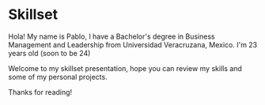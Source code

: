 # Skillset
Hola! My name is Pablo, I have a Bachelor's degree in Business Management and Leadership from Universidad Veracruzana, Mexico.
I'm 23 years old (soon to be 24) 

Welcome to my skillset presentation, hope you can review my skills and some of my personal projects. 

Thanks for reading!
